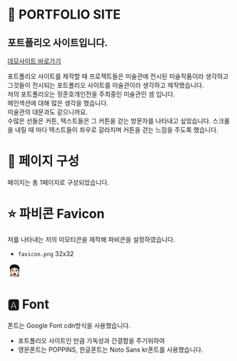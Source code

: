 # 📒 PORTFOLIO SITE
## 포트폴리오 사이트입니다.
[데모사이트 바로가기](https://zunzuni.netlify.app/)

포트폴리오 사이트를 제작할 때 프로젝트들은 미술관에 전시된 미술작품이라 생각하고 그것들이 전시되는 포트폴리오 사이트를 미술관이라 생각하고 제작했습니다.  
저의 포트폴리오는 정준호개인전을 주최중인 미술관인 셈 입니다.  
메인섹션에 대해 많은 생각을 했습니다.  
미술관의 대문과도 같으니까요.  
수많은 선들은 커튼, 텍스트들은 그 커튼을 걷는 방문자를 나타내고 싶었습니다. 스크롤을 내릴 때 마다 텍스트들이 좌우로 갈라지며 커튼을 걷는 느낌을 주도록 했습니다.  
# 📃 페이지 구성
페이지는 총 1페이지로 구성되었습니다.

# ⭐ 파비콘 Favicon
저를 나타내는 저의 미모티콘을 제작해 파비콘을 설정하였습니다.
- `favicon.png` 32x32

![favicon](./favicon.png)

# 🅰 Font
폰트는 Google Font cdn방식을 사용했습니다.
- 포트폴리오 사이트인 만큼 가독성과 간결함을 주기위하여
- 영문폰트는 POPPINS, 한글폰트는 Noto Sans kr폰트를 사용했습니다.